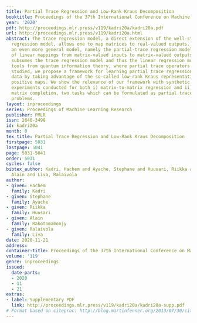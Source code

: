 ```yaml
---
title: Partial Trace Regression and Low-Rank Kraus Decomposition
booktitle: Proceedings of the 37th International Conference on Machine Learning
year: '2020'
pdf: http://proceedings.mlr.press/v119/kadri20a/kadri20a.pdf
url: http://proceedings.mlr.press/v119/kadri20a.html
abstract: The trace regression model, a direct extension of the well-studied linear
  regression model, allows one to map matrices to real-valued outputs. We here introduce
  an even more general model, namely the partial-trace regression model, a family
  of linear mappings from matrix-valued inputs to matrix-valued outputs; this model
  subsumes the trace regression model and thus the linear regression model. Borrowing
  tools from quantum information theory, where partial trace operators have been extensively
  studied, we propose a framework for learning partial trace regression models from
  data by taking advantage of the so-called low-rank Kraus representation of completely
  positive maps. We show the relevance of our framework with synthetic and real-world
  experiments conducted for both i) matrix-to-matrix regression and ii) positive semidefinite
  matrix completion, two tasks which can be formulated as partial trace regression
  problems.
layout: inproceedings
series: Proceedings of Machine Learning Research
publisher: PMLR
issn: 2640-3498
id: kadri20a
month: 0
tex_title: Partial Trace Regression and Low-Rank Kraus Decomposition
firstpage: 5031
lastpage: 5041
page: 5031-5041
order: 5031
cycles: false
bibtex_author: Kadri, Hachem and Ayache, Stephane and Huusari, Riikka and Rakotomamonjy,
  Alain and Liva, Ralaivola
author:
- given: Hachem
  family: Kadri
- given: Stephane
  family: Ayache
- given: Riikka
  family: Huusari
- given: Alain
  family: Rakotomamonjy
- given: Ralaivola
  family: Liva
date: 2020-11-21
address: 
container-title: Proceedings of the 37th International Conference on Machine Learning
volume: '119'
genre: inproceedings
issued:
  date-parts:
  - 2020
  - 11
  - 21
extras:
- label: Supplementary PDF
  link: http://proceedings.mlr.press/v119/kadri20a/kadri20a-supp.pdf
# Format based on citeproc: http://blog.martinfenner.org/2013/07/30/citeproc-yaml-for-bibliographies/
---
```

